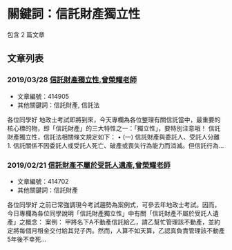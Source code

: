 # 關鍵詞：信託財產獨立性

包含 2 篇文章

## 文章列表

### 2019/03/28 [信託財產獨立性,曾榮耀老師](../../articles/414905_%E4%BF%A1%E8%A8%97%E8%B2%A1%E7%94%A2%E7%8D%A8%E7%AB%8B%E6%80%A7%2C%E6%9B%BE%E6%A6%AE%E8%80%80%E8%80%81%E5%B8%AB.md)
- 文章編號：414905
- 其他關鍵詞：信託財產, 信託法

各位同學好 地政士考試即將到來，今天專欄為各位整理有關信託當中，最重要的核心標的物，即「信託財產」的三大特性之一：「獨立性」，要特別注意哦！ 信託財產獨立性，信託法相關條文規定如下： • (一) 信託財產與委託人、受託人分離 1. 信託關係不因委託人或受託人死亡、破產或喪失行為能力而消滅。但信託行為...

### 2019/02/21 [信託財產不屬於受託人遺產,曾榮耀老師](../../articles/414702_%E4%BF%A1%E8%A8%97%E8%B2%A1%E7%94%A2%E4%B8%8D%E5%B1%AC%E6%96%BC%E5%8F%97%E8%A8%97%E4%BA%BA%E9%81%BA%E7%94%A2%2C%E6%9B%BE%E6%A6%AE%E8%80%80%E8%80%81%E5%B8%AB.md)
- 文章編號：414702
- 其他關鍵詞：信託財產

各位同學好 之前已常強調現今考試趨勢為案例式，可參去年地政士考試。因而，今日專欄為各位同學說明「信託財產獨立性」中有關「信託財產不屬於受託人遺產」之概念： 案例： 甲將名下A不動產信託給乙，請乙幫忙管理該不動產，並約定將每個月租金交付給其兒子丙。然而，人算不如天算，乙認真負責管理該不動產5年後不幸死...
